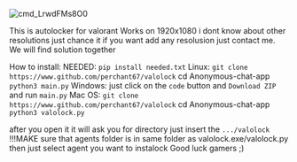 ![cmd_LrwdFMs8O0](https://user-images.githubusercontent.com/63096336/157661429-a298c9c8-d79d-4744-a4b8-7d00bf42df4d.png)

This is autolocker for valorant
Works on 1920x1080 i dont know about other resolutions 
just chance it 
if you want add any resolusion just contact me.
We will find solution together

How to install:
NEEDED:
`pip install needed.txt`
Linux:
`git clone https://www.github.com/perchant67/valolock`
cd Anonymous-chat-app
`python3 main.py`
Windows:
just click on the `code` button and `Download ZIP`
and run `main.py`
Mac OS:
`git clone https://www.github.com/perchant67/valolock`
cd Anonymous-chat-app
`python3 valolock.py`

after you open it it will ask you for directory just insert the `.../valolock` 
!!!MAKE sure that agents folder is in same folder as valolock.exe/valolock.py
then just select agent you want to instalock
Good luck gamers ;)
